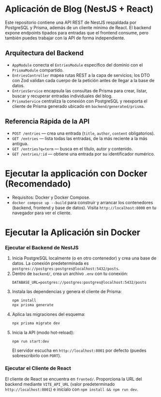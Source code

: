 # Aplicación de Blog (NestJS + React)

Este repositorio contiene una API REST de NestJS respaldada por PostgreSQL y Prisma, además de un cliente mìnimo de React. El backend expone endpoints tipados para entradas que el frontend consume, pero también puedes trabajar con la API de forma independiente.

## Arquitectura del Backend
- `AppModule` conecta el `EntriesModule` específico del dominio con el `PrismaModule` compartido.
- `EntriesController` mapea rutas REST a la capa de servicios; los DTO con Zod validan cada cuerpo de la petición antes de llegar a la base de datos.
- `EntriesService` encapsula las consultas de Prisma para crear, listar, buscar y recuperar entradas individuales del blog.
- `PrismaService` centraliza la conexión con PostgreSQL y reexporta el cliente de Prisma generado ubicado en `backend/generated/prisma`.

## Referencia Rápida de la API
- `POST /entries` — crea una entrada (`title`, `author`, `content` obligatorios).
- `GET /entries` — lista todas las entradas, de la más reciente a la más antigua.
- `GET /entries?q=term` — busca en el título, autor y contenido.
- `GET /entries/:id` — obtiene una entrada por su identificador numérico.

# Ejecutar la applicación con Docker (Recomendado)
- Requisitos: Docker y Docker Compose.
- `docker compose up --build` para construir y arrancar los contenedores (backend, frontend y base de datos). Visita `http://localhost:8000` en tu navegador para ver el cliente.

# Ejecutar la Aplicación sin Docker
### Ejecutar el Backend de NestJS
1. Inicia PostgreSQL localmente (o en otro contenedor) y crea una base de datos. La conexión predeterminada es `postgres://postgres:postgres@localhost:5432/posts`.
2. Dentro de `backend/`, crea un archivo `.env` con tu conexión:
   ```env
   DATABASE_URL=postgres://postgres:postgres@localhost:5432/posts
   ```
3. Instala las dependencias y genera el cliente de Prisma:
   ```bash
   npm install
   npx prisma generate
   ```
4. Aplica las migraciones del esquema:
   ```bash
   npx prisma migrate dev
   ```
5. Inicia la API (modo hot-reload):
   ```bash
   npm run start:dev
   ```
   El servidor escucha en `http://localhost:8001` por defecto (puedes sobrescribirlo con `PORT`).

### Ejecutar el Cliente de React
El cliente de React se encuentra en `fronted/`. Proporciona la URL del backend mediante `VITE_API_URL` (valor predeterminado `http://localhost:8001`) e inícialo con `npm install && npm run dev`.


